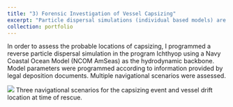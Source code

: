 ```yaml
---
title: "3) Forensic Investigation of Vessel Capsizing"
excerpt: "Particle dispersal simulations (individual based models) are often employed to predict dispersal patterns of contaminants or biologics (e.g., larvae) at sea. Here, I was contracted to recreate the trajectory of a capsized vessel.<br/><img src='/images/VesselCapsize.jpg'>"
collection: portfolio
---
```


In order to assess the probable locations of capsizing, I programmed a reverse particle dispersal simulation in the program Ichthyop using a Navy Coastal Ocean Model (NCOM AmSeas) as the hydrodynamic backbone. Model parameters were programmed according to information provided by legal deposition documents. Multiple navigational scenarios were assessed.

<img src='/images/VesselCapsize.jpg'>
Three navigational scenarios for the capsizing event and vessel drift location at time of rescue.
